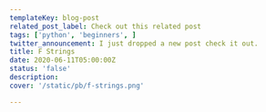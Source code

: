 ```yaml
---
templateKey: blog-post
related_post_label: Check out this related post
tags: ['python', 'beginners', ]
twitter_announcement: I just dropped a new post check it out.
title: F Strings
date: 2020-06-11T05:00:00Z
status: 'false'
description:
cover: '/static/pb/f-strings.png'

---
```


<!--
<p style='text-align: center'>
<a href='https://waylonwalker.com/f-strings'>
  <img
    style='width:500px; max-width:80%; margin: auto;'
    src="https://waylonwalker.com/f-strings.png"
    alt="Read more from the F Strings article"
  />
  </a>
</p>

-->
